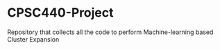 # CPSC440-Project
Repository that collects all the code to perform Machine-learning based Cluster Expansion
